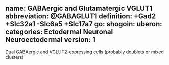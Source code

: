 name: GABAergic and Glutamatergic VGLUT1
abbreviation: @GABAGLUT1
definition: +Gad2 +Slc32a1 -Slc6a5 +Slc17a7
go:
shogoin: 
uberon: 
categories: Ectodermal Neuronal Neuroectodermal
version: 1
---

Dual GABAergic and VGLUT2-expressing cells (probably doublets or mixed clusters)
